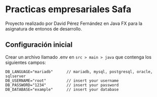 # Practicas empresariales Safa
Proyecto realizado por David Pérez Fernández en Java FX para la asignatura de entonos de desarrollo.

## Configuración inicial
Crear un archivo llamado .env en `src > main > java` que contenga los siguientes campos:

```env
DB_LANGUAGE="mariadb"      // mariadb, mysql, postgresql, oracle, sqlserver
DB_USERNAME="root"         // insert your username
DB_PASSWORD="1234"         // insert your password
DB_DATABASE="example"      // insert your database
```
